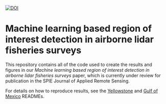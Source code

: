 [![DOI](https://zenodo.org/badge/DOI/10.5281/zenodo.5021330.svg)](https://doi.org/10.5281/zenodo.5021330)

# Machine learning based region of interest detection in airborne lidar fisheries surveys
This repository contains all of the code used to create the results and figures in our *Machine learning based region of interest detection in airborne lidar fisheries surveys* paper, which is currently under review for publication in the SPIE Journal of Applied Remote Sensing.

For details on how to reproduce results, see the [Yellowstone](Yellowstone/README.md) and [Gulf of Mexico](GulfOfMexico/README.md) READMEs. 